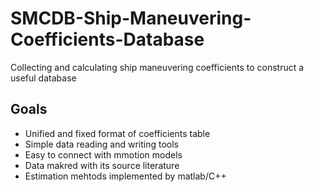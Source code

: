 # SMCDB-Ship-Maneuvering-Coefficients-Database
Collecting and calculating ship maneuvering coefficients to construct a useful database

## Goals
- Unified and fixed format of coefficients table
- Simple data reading and writing tools
- Easy to connect with mmotion models
- Data makred with its source literature
- Estimation mehtods implemented by matlab/C++
